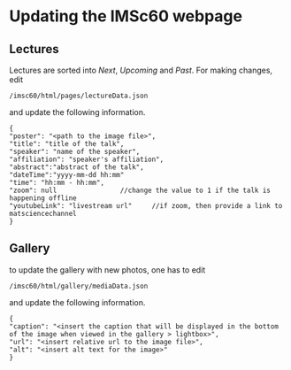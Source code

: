 # Updating the IMSc60 webpage

## Lectures

Lectures are sorted into *Next*, *Upcoming* and *Past*. For making changes, edit
```
/imsc60/html/pages/lectureData.json
```
and update the following information.
```
{
"poster": "<path to the image file>",
"title": "title of the talk",
"speaker": "name of the speaker",
"affiliation": "speaker's affiliation",
"abstract":"abstract of the talk",
"dateTime":"yyyy-mm-dd hh:mm"
"time": "hh:mm - hh:mm",
"zoom": null				//change the value to 1 if the talk is happening offline
"youtubeLink": "livestream url"		//if zoom, then provide a link to matsciencechannel
}
```

## Gallery

to update the gallery with new photos, one has to edit
```
/imsc60/html/gallery/mediaData.json
```
and update the following information.
```
{
"caption": "<insert the caption that will be displayed in the bottom of the image when viewed in the gallery > lightbox>",
"url": "<insert relative url to the image file>",
"alt": "<insert alt text for the image>"
}
```
